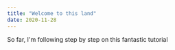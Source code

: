 ```yaml
---
title: "Welcome to this land"
date: 2020-11-28
---
```

So far, I'm following step by step on this fantastic tutorial
